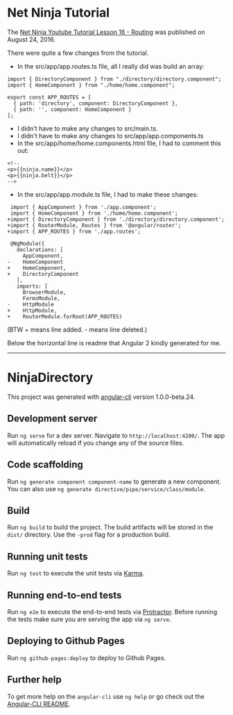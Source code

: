 # Net Ninja Tutorial

The [Net Ninja Youtube Tutorial Lesson 16 - Routing](https://www.youtube.com/watch?v=patjvNM9Qbc) was published on August 24, 2016.

There were quite a few changes from the tutorial.

* In the src/app/app.routes.ts file, all I really did was build an array:
```
import { DirectoryComponent } from "./directory/directory.component";
import { HomeComponent } from "./home/home.component";

export const APP_ROUTES = [ 
  { path: 'directory', component: DirectoryComponent },
  { path: '', component: HomeComponent }
];
```
* I didn't have to make any changes to src/main.ts.
* I didn't have to make any changes to src/app/app.components.ts
* In the src/app/home/home.components.html file, I had to comment this out:
```
<!--
<p>{{ninja.name}}</p>
<p>{{ninja.belt}}</p>
-->
```
* In the src/app/app.module.ts file, I had to make these changes:
```
 import { AppComponent } from './app.component';
 import { HomeComponent } from './home/home.component';
+import { DirectoryComponent } from './directory/directory.component';
+import { RouterModule, Routes } from '@angular/router';
+import { APP_ROUTES } from './app.routes';
 
 @NgModule({
   declarations: [
     AppComponent,
-    HomeComponent
+    HomeComponent,
+    DirectoryComponent
   ],
   imports: [
     BrowserModule,
     FormsModule,
-    HttpModule
+    HttpModule,
+    RouterModule.forRoot(APP_ROUTES)
```
(BTW + means line added.  - means line deleted.)

Below the horizontal line is readme that Angular 2 kindly generated for me.
***
# NinjaDirectory

This project was generated with [angular-cli](https://github.com/angular/angular-cli) version 1.0.0-beta.24.

## Development server
Run `ng serve` for a dev server. Navigate to `http://localhost:4200/`. The app will automatically reload if you change any of the source files.

## Code scaffolding

Run `ng generate component component-name` to generate a new component. You can also use `ng generate directive/pipe/service/class/module`.

## Build

Run `ng build` to build the project. The build artifacts will be stored in the `dist/` directory. Use the `-prod` flag for a production build.

## Running unit tests

Run `ng test` to execute the unit tests via [Karma](https://karma-runner.github.io).

## Running end-to-end tests

Run `ng e2e` to execute the end-to-end tests via [Protractor](http://www.protractortest.org/).
Before running the tests make sure you are serving the app via `ng serve`.

## Deploying to Github Pages

Run `ng github-pages:deploy` to deploy to Github Pages.

## Further help

To get more help on the `angular-cli` use `ng help` or go check out the [Angular-CLI README](https://github.com/angular/angular-cli/blob/master/README.md).
